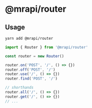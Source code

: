 # @mrapi/router

## Usage

```bash
yarn add @mrapi/router
```

```ts
import { Router } from '@mrapi/router'

const router = new Router()

router.on('POST', '/', () => {})
router.off('POST', '/')
router.use('/', () => {})
router.find('POST', '/')

// shorthands
router.all('/', () => {})
router.get('/', () => {})
// ...
```
